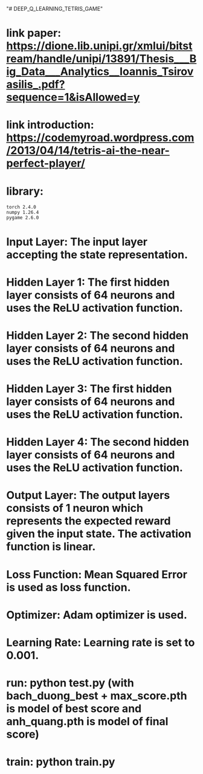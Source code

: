 "# DEEP_Q_LEARNING_TETRIS_GAME" 

# link paper: https://dione.lib.unipi.gr/xmlui/bitstream/handle/unipi/13891/Thesis___Big_Data___Analytics__Ioannis_Tsirovasilis_.pdf?sequence=1&isAllowed=y
# link introduction: https://codemyroad.wordpress.com/2013/04/14/tetris-ai-the-near-perfect-player/
# library:
    torch 2.4.0
    numpy 1.26.4
    pygame 2.6.0

# Input Layer: The input layer accepting the state representation.

# Hidden Layer 1: The first hidden layer consists of 64 neurons and uses the ReLU activation function.

# Hidden Layer 2: The second hidden layer consists of 64 neurons and uses the ReLU activation function.

# Hidden Layer 3: The first hidden layer consists of 64 neurons and uses the ReLU activation function.

# Hidden Layer 4: The second hidden layer consists of 64 neurons and uses the ReLU activation function.

# Output Layer: The output layers consists of 1 neuron which represents the expected reward given the input state. The activation function is linear.

# Loss Function: Mean Squared Error is used as loss function.
# Optimizer: Adam optimizer is used.
# Learning Rate: Learning rate is set to 0.001.


# run: python test.py (with bach_duong_best + max_score.pth is model of best score and anh_quang.pth is model of final score)
# train: python train.py